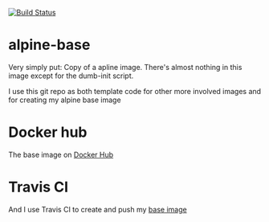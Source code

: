[![Build Status](https://travis-ci.org/markmaas/alpine-base.svg?branch=master)](https://travis-ci.org/markmaas/alpine-base)

# alpine-base

Very simply put: Copy of a apline image. There's almost nothing in this image except for the dumb-init script.

I use this git repo as both template code for other more involved images and for creating my alpine base image

# Docker hub
The base image on [Docker Hub](https://cloud.docker.com/app/mmaas/repository/docker/mmaas/base-alpine/)

# Travis CI
And I use Travis CI to create and push my [base image](https://travis-ci.org/markmaas/alpine-base)
